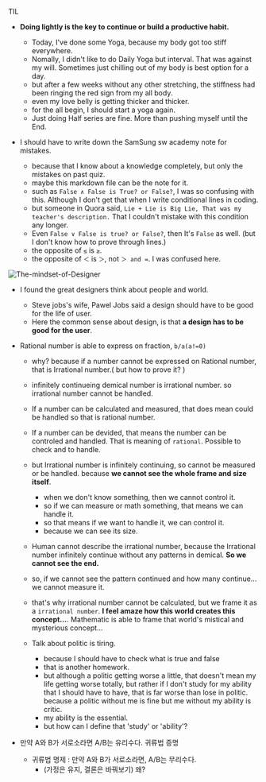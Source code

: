 TIL

- **Doing lightly is the key to continue or build a productive habit.**
  - Today, I've done some Yoga, because my body got too stiff everywhere. 
  - Nomally, I didn't like to do Daily Yoga but interval. That was against my will. Sometimes just chilling out of my body is best option for a day.
  - but after a few weeks without any other stretching, the stiffness had been ringing the red sign from my all body.
  - even my love belly is getting thicker and thicker.
  - for the all begin, I should start a yoga again.
  - Just doing Half series are fine. More than pushing myself until the End.


- I should have to write down the SamSung sw academy note for mistakes.
  - because that I know about a knowledge completely, but only the mistakes on past quiz.
  - maybe this markdown file can be the note for it.
  - such as `False ∧ False is True? or False?`, I was so confusing with this. Although I don't get that when I write conditional lines in coding.
  - but someone in Quora said, `Lie + Lie is Big Lie, That was my teacher's description.` That I couldn't mistake with this condition any longer.
  - Even `False ∨ False is true? or False?`, then It's `False` as well. (but I don't know how to prove through lines.)
  - the opposite of `≤` is `≥`.
  - the opposite of `＜` is `＞`, not `＞ and =`. I was confused here.

![The-mindset-of-Designer](https://user-images.githubusercontent.com/35059428/67613595-354a9900-f7ea-11e9-8695-da966d1d5c7e.png)

- I found the great designers think about people and world.
  - Steve jobs's wife, Pawel Jobs said a design should have to be good for the life of user.
  - Here the common sense about design, is that **a design has to be good for the user**. 


- Rational number is able to express on fraction, `b/a(a!=0)` 
  - why? because if a number cannot be expressed on Rational number, that is Irrational number.( but how to prove it? )
  - infinitely continueing demical number is irrational number. so irrational number cannot be handled.
  - If a number can be calculated and measured, that does mean could be handled so that is rational number.
  - If a number can be devided, that means the number can be controled and handled. That is meaning of `rational`. Possible to check and to handle.
  - but Irrational number is infinitely continuing, so cannot be measured or be handled. because **we cannot see the whole frame and size itself**.
    - when we don't know something, then we cannot control it.
    - so if we can measure or math something, that means we can handle it.
    - so that means if we want to handle it, we can control it.
    - because we can see its size.
  - Human cannot describe the irrational number, because the Irrational number infinitely continue without any patterns in demical. **So we cannot see the end.**
  - so, if we cannot see the pattern continued and how many continue... we cannot measure it.
  - that's why irrational number cannot be calculated, but we frame it as a `irrational number`. **I feel amaze how this world creates this concept...**. Mathematic is able to frame that world's mistical and mysterious concept...
  

  - Talk about politic is tiring.
    - because I should have to check what is true and false
    - that is another homework.
    - but although a politic getting worse a little, that doesn't mean my life getting worse totally, but rather if I don't study for my ability that I should have to have, that is far worse than lose in politic. because a politic without me is fine but me without my ability is critic.
    - my ability is the essential.
    - but how can I define that 'study' or 'ability'?

- 만약 A와 B가 서로소라면 A/B는 유리수다. 귀류법 증명
  - 귀류법 명제 : 만약 A와 B가 서로소라면, A/B는 무리수다. 
    - (가정은 유지, 결론은 바꿔보기) 왜? 